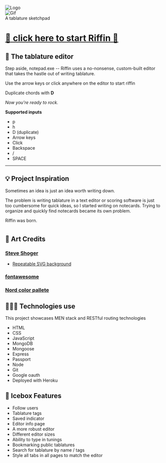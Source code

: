 
![Logo](https://i.imgur.com/tmP7kl8.png)  
![Gif](https://i.imgur.com/keSI4KI.gif)  
A tablature sketchpad



# [🌊 click here to start Riffin 🎸](https://riffin.herokuapp.com/)

## 🎼 The tablature editor  
Step aside, notepad.exe -- Riffin uses a no-nonsense, custom-built editor that takes the hastle out of writing tablature.

Use the arrow keys or click anywhere on the editor to start riffin

Duplicate chords with **D**

*Now you're ready to rock.*  
    
**Supported inputs**  
- p
- h 
- D (duplicate)
- Arrow keys
- Click
- Backspace
- /
- SPACE
  

---

## 💡 Project Inspiration 
Sometimes an idea is just an idea worth writing down.   

The problem is writing tablature in a text editor or scoring software is just too cumbersome for quick ideas, so I started writing on notecards. Trying to organize and quickly find notecards became its own problem.

Riffin was born.    
#
## 🎥 Art Credits
### [Steve Shoger](https://dribbble.com/steveschoger)
* [Repeatable SVG background](https://heropatterns.com/)
### [fontawesome](https://fontawesome.com/)
### [Nord color pallete](https://www.nordtheme.com/)  
## 👨🏻‍🔬 Technologies use  
This project showcases MEN stack and RESTful routing technologies
* HTML
* CSS
* JavaScript
* MongoDB
* Mongoose
* Express
* Passport
* Node
* Git
* Google oauth
* Deployed with Heroku

## 🚧  Icebox Features 
* Follow users
* Tablature tags
* Saved indicator
* Editor info page
* A more robust editor
* Different editor sizes
* Ability to type in tunings
* Bookmarking public tablatures
* Search for tablature by name / tags
* Style all tabs in all pages to match the editor